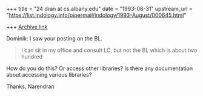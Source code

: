 +++
title = "24 dran at cs.albany.edu"
date = "1993-08-31"
upstream_url = "https://list.indology.info/pipermail/indology/1993-August/000645.html"

+++
[Archive link](https://list.indology.info/pipermail/indology/1993-August/000645.html)


Dominik: I saw your posting on the BL.

> I can sit in my office and consult LC, but not the BL which is about two hundred

How do you do this? Or access other libraries? Is there any
documentation about accessing various libraries?

Thanks,
Narendran







